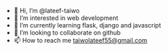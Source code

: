 - 👋 Hi, I’m @lateef-taiwo
- 👀 I’m interested in web development
- 🌱 I’m currently learning flask, django and javascript
- 💞️ I’m looking to collaborate on github
- 📫 How to reach me taiwolateef55@gmail.com

<!---
lateef-taiwo/lateef-taiwo is a ✨ special ✨ repository because its `README.md` (this file) appears on your GitHub profile.
You can click the Preview link to take a look at your changes.
--->
